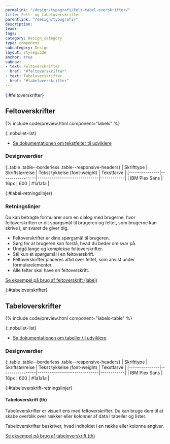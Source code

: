 ```yaml
---
permalink: "/design/typografi/felt-tabel-overskrifter/"
title: Felt- og tabeloverskrifter
parentlink: "/design/typografi/"
description:
lead: 
tags:
category: Design_category
type: component
subcategory: Design
layout: styleguide
anchor: true
subnav:
- text: Feltoverskrifter
  href: "#feltoverskrifter"
- text: Tabeloverskrifter
  href: "#tabeloverskrifter"
---
```


{:#feltoverskrifter}
## Feltoverskrifter

{% include code/preview.html component="labels" %}

{:.nobullet-list}
- <a href="/kode/komponenter/tekstfelter/">Se dokumentationen om tekstfelter til udviklere</a>

### Designværdier

{:.table .table--borderless .table--responsive-headers}
| Skrifttype    | Skriftstørrelse | Tekst tykkelse (font-weight) | Tekstfarve |
|---------------|-----------------|------------------------------|------------|
| IBM Plex Sans | 16px            | 600                          | #1a1a1a    |

{:#label-retningslinjer}
### Retningslinjer

Du kan betragte formularer som en dialog med brugerne, hvor feltoverskriften er dit spørgsmål til brugeren og feltet, som brugerne kan skrive i, er svaret de giver dig.              

- Feltoverskrifter er dine spørgsmål til brugeren.  
- Sørg for at brugeren kan forstå, hvad du beder om svar på.
- Undgå lange og komplekse feltoverskrifter.
- Stil kun ét spørgsmål i en feltoverskrift.
- Feltoverskrifter placeres altid over feltet, som anvist under formularelementer.
- Alle felter skal have en feltoverskrift.

<a href="/komponenter/tekstfelter/">Se eksempel på brug af feltoverskrift (label)</a>

{:#tabeloverskrifter}
## Tabeloverskrifter

{% include code/preview.html component="labels-table" %}

{:.nobullet-list}
- <a href="/kode/komponenter/tables/">Se dokumentationen om tabeller til udviklere</a>

### Designværdier

{:.table .table--borderless .table--responsive-headers}
| Skrifttype    | Skriftstørrelse | Tekst tykkelse (font-weight) | Tekstfarve |
|---------------|-----------------|------------------------------|------------|
| IBM Plex Sans | 16px            | 600                          | #1a1a1a    |

{:#tabeloverskrift-retningslinjer}
#### Tabeloverskrift (th)

Tabeloverskrifter er visuelt ens med feltoverskrifter. Du kan bruge dem til at skabe overblik over rækker eller kolonner af data i tabeller og lister.

Tabeloverskrifter beskriver, hvad indholdet i en række eller kolonne angiver.

<a href="/komponenter/tables/">Se eksempel på brug af tabeloverskrift (th)</a>
